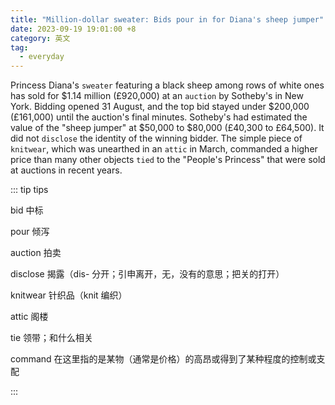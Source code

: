 ```yaml
---
title: "Million-dollar sweater: Bids pour in for Diana's sheep jumper"
date: 2023-09-19 19:01:00 +8
category: 英文
tag:
  - everyday
---
```


Princess Diana's `sweater` featuring a black sheep among rows of white ones has sold for \$1.14 million (£920,000) at an `auction` by Sotheby's in New York. Bidding opened 31 August, and the top bid stayed under \$200,000 (£161,000) until the auction's final minutes. Sotheby's had estimated the value of the "sheep jumper" at \$50,000 to $80,000 (£40,300 to £64,500). It did not `disclose` the identity of the winning bidder. The simple piece of `knitwear`, which was unearthed in an `attic` in March, commanded a higher price than many other objects `tied` to the "People's Princess" that were sold at auctions in recent years.

::: tip tips

bid 中标

pour 倾泻

auction 拍卖

disclose 揭露（dis- 分开；引申离开，无，没有的意思；把关的打开）

knitwear 针织品（knit 编织）

attic 阁楼

tie 领带；和什么相关

command 在这里指的是某物（通常是价格）的高昂或得到了某种程度的控制或支配

:::

